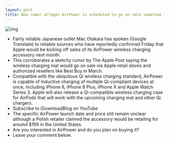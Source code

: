 ```yaml
---
layout: post
title: New rumor alleges AirPower is scheduled to go on sale sometime in March
---
```

![img](http://media.idownloadblog.com/wp-content/uploads/2018/02/Altos-Odyssey-.jpg)
* Fairly reliable Japanese outlet Mac Otakara has spoken (Google Translate) to reliable sources who have reportedly confirmed Friday that Apple would be kicking off sales of its AirPower wireless charging accessory next month.
* This corroborates a sketchy rumor by The Apple Post saying the wireless charging mat would go on sale via Apple retail stores and authorized resellers like Best Buy in March.
* Compatible with the ubiquitous Qi wireless charging standard, AirPower is capable of inductive charging of multiple Qi-compliant devices at once, including iPhone 8, iPhone 8 Plus, iPhone X and Apple Watch Series 3. Apple will also release a Qi-compatible wireless charging case for AirPods that will work with the upcoming charging mat and other Qi chargers.
* Subscribe to iDownloadBlog on YouTube
* The specific AirPower launch date and price still remain unclear although a Polish retailer claimed the accessory would be retailing for around $199 in the United States.
* Are you interested in AirPower and do you plan on buying it?
* Leave your comment below.

